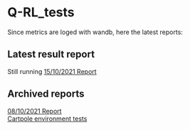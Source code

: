 # Q-RL_tests
Since metrics are loged with wandb, here the latest reports:


## Latest result report
Still running
[15/10/2021 Report](https://wandb.ai/lautaro-hickmann/Catcher-Simplified/reports/15-10-2021-Report--VmlldzoxMTE5NDk0?accessToken=wr2g0p9tl5ailrwew9ga5jp7bd7y81bl78ktsrzcsfcclstbdpo208sqiar14u7l)


## Archived reports
[08/10/2021 Report](https://wandb.ai/lautaro-hickmann/Catcher-Simplified/reports/08-10-2021-Report--VmlldzoxMDk3MzMx?accessToken=qf4d6zskoeabpajznoi464jh1rbjp8vufrswns6tdkp79124zk1n7w69tsa5d5it)  
[Cartpole environment tests](https://wandb.ai/lautaro-hickmann/CartPole-V1/reports/CartPole-env-tests--VmlldzoxMDUwNDQz?accessToken=pp71wyamsm8sm84hu19qkmnhupj9hm8icg2l0c4l2mg9ap5iwk1lu9xetaulf930)
